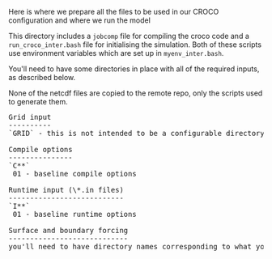 Here is where we prepare all the files to be used in our CROCO configuration and where we run the model

This directory includes a `jobcomp` file for compiling the croco code and a `run_croco_inter.bash` file for initialising the simulation. Both of these scripts use environment variables which are set up in `myenv_inter.bash`.

You'll need to have some directories in place with all of the required inputs, as described below. 

None of the netcdf files are copied to the remote repo, only the scripts used to generate them. 

<pre>
Grid input
----------
`GRID` - this is not intended to be a configurable directory. i.e. if you want a new grid, create a new domain e.g. swcape\_03. The CROCO grid file was generated by the `generate_input.m` script in the `GRID` directory

Compile options
---------------
`C**`
 01 - baseline compile options

Runtime input (\*.in files)
---------------------------
`I**`
 01 - baseline runtime options

Surface and boundary forcing
----------------------------
you'll need to have directory names corresponding to what you have specified in `myenv_inter.bash` i.e. for `ATMOS_BULK` and `OGCM`. For example, in this directory we have a `ERA5` dir and a `GLORYS` dir for surface and boundary forcing, respectively. You can see the matlab scripts called `generate_input.m` in those directories for how the input files can be generated.

</pre>
